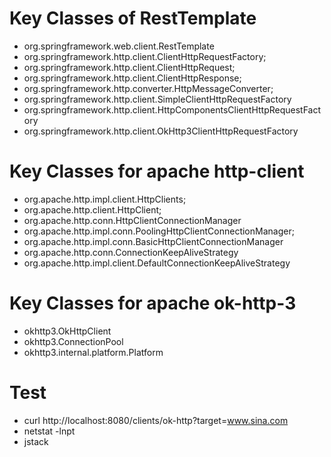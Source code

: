 # Key Classes of RestTemplate
- org.springframework.web.client.RestTemplate
- org.springframework.http.client.ClientHttpRequestFactory;
- org.springframework.http.client.ClientHttpRequest;
- org.springframework.http.client.ClientHttpResponse;
- org.springframework.http.converter.HttpMessageConverter;
- org.springframework.http.client.SimpleClientHttpRequestFactory
- org.springframework.http.client.HttpComponentsClientHttpRequestFactory
- org.springframework.http.client.OkHttp3ClientHttpRequestFactory

# Key Classes for apache http-client
- org.apache.http.impl.client.HttpClients;
- org.apache.http.client.HttpClient;
- org.apache.http.conn.HttpClientConnectionManager
- org.apache.http.impl.conn.PoolingHttpClientConnectionManager;
- org.apache.http.impl.conn.BasicHttpClientConnectionManager
- org.apache.http.conn.ConnectionKeepAliveStrategy
- org.apache.http.impl.client.DefaultConnectionKeepAliveStrategy

# Key Classes for apache ok-http-3
- okhttp3.OkHttpClient
- okhttp3.ConnectionPool
- okhttp3.internal.platform.Platform

# Test
- curl http://localhost:8080/clients/ok-http?target=www.sina.com
- netstat -lnpt
- jstack <pid>